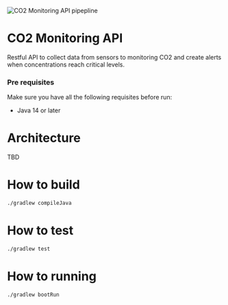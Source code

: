 ![CO2 Monitoring API pipepline](https://github.com/emmanuelsilva/co2-monitoring-service/workflows/CO2%20Monitoring%20API%20pipepline/badge.svg)

# CO2 Monitoring API

Restful API to collect data from sensors to monitoring CO2 and create alerts when concentrations reach critical levels.

### Pre requisites

Make sure you have all the following requisites before run:

- Java 14 or later

# Architecture

TBD

# How to build

```sh
./gradlew compileJava
```

# How to test

```sh
./gradlew test
```

# How to running

```sh
./gradlew bootRun
```
